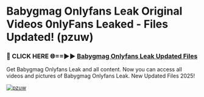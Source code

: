 # Babygmag Onlyfans Leak Original Videos 0nlyFans Leaked - Files Updated! (pzuw)

<h3>🔴 CLICK HERE 🌐==►► <a href="https://tinyurl.com/brd5kh86" rel="nofollow">Babygmag Onlyfans Leak Updated Files</a></h3>

Get Babygmag Onlyfans Leak and all content. Now you can access all videos and pictures of Babygmag Onlyfans Leak. New Updated Files 2025!

[![pzuw](https://i.imgur.com/K7sEzmb.gif)](https://tinyurl.com/brd5kh86)
